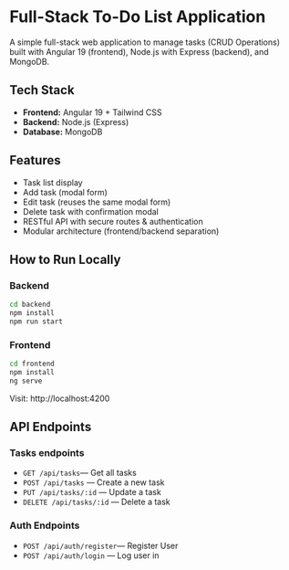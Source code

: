 # Full-Stack To-Do List Application

A simple full-stack web application to manage tasks (CRUD Operations) built with Angular 19 (frontend), Node.js with Express (backend), and MongoDB.

## Tech Stack

- **Frontend:** Angular 19 + Tailwind CSS
- **Backend:** Node.js (Express)
- **Database:** MongoDB

## Features

- Task list display
- Add task (modal form)
- Edit task (reuses the same modal form)
- Delete task with confirmation modal
- RESTful API with secure routes & authentication
- Modular architecture (frontend/backend separation)

## How to Run Locally

### Backend

```bash
cd backend
npm install
npm run start
```

### Frontend

```bash
cd frontend
npm install
ng serve
```

Visit: http://localhost:4200

## API Endpoints

### Tasks endpoints

- `GET /api/tasks`— Get all tasks
- `POST /api/tasks` — Create a new task
- `PUT /api/tasks/:id` — Update a task
- `DELETE /api/tasks/:id` — Delete a task

### Auth Endpoints

- `POST /api/auth/register`— Register User
- `POST /api/auth/login` — Log user in
